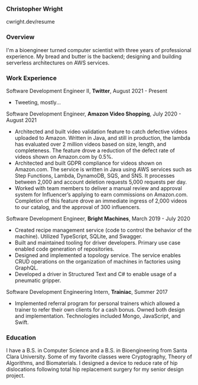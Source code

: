 ### Christopher Wright
cwright.dev/resume

### Overview
I'm a bioengineer turned computer scientist with three years of professional experience. My bread and butter is the backend; designing and building serverless architectures on AWS services.

### Work Experience
Software Development Engineer II, **Twitter**, August 2021 - Present
  * Tweeting, mostly...

Software Development Engineer, **Amazon Video Shopping**, July 2020 - August 2021
  * Architected and built video validation feature to catch defective videos uploaded to Amazon. Written in Java, and still in production, the lambda has evaluated over 2 million videos based on size, length, and completeness. The feature drove a reduction of the defect rate of videos shown on Amazon.com by 0.5%.
  * Architected and built GDPR compliance for videos shown on Amazon.com. The service is written in Java using AWS services such as Step Functions, Lambda, DynamoDB, SQS, and SNS. It processes between 2,000 and account deletion requests 5,000 requests per day.
  * Worked with team members to deliver a manual review and approval system for Influencer’s applying to earn commissions on Amazon.com. Completion of this feature drove an immediate ingress of 2,000 videos to our catalog, and the approval of 300 influencers.
  
Software Development Engineer, **Bright Machines**, March 2019 - July 2020 
  * Created recipe management service (code to control the behavior of the machine). Utilized TypeScript, SQLite, and Swagger.
  * Built and maintained tooling for driver developers. Primary use case enabled code generation of repositories.
  * Designed and implemented a topology service. The service enables CRUD operations on the organization of machines in factories using GraphQL.
  * Developed a driver in Structured Text and C# to enable usage of a pneumatic gripper.

Software Development Engineering Intern, **Trainiac**, Summer 2017
  * Implemented referral program for personal trainers which allowed a trainer to refer their own clients for a cash bonus. Owned both design and implementation. Technologies included Mongo, JavaScript, and Swift.


### Education
I have a B.S. in Computer Science and a B.S. in Bioengineering from Santa Clara University. Some of my favorite classes were Cryptography, Theory of Algorithms, and Biomaterials. I designed a device to reduce rate of hip dislocations following total hip replacement surgery for my senior design project.
